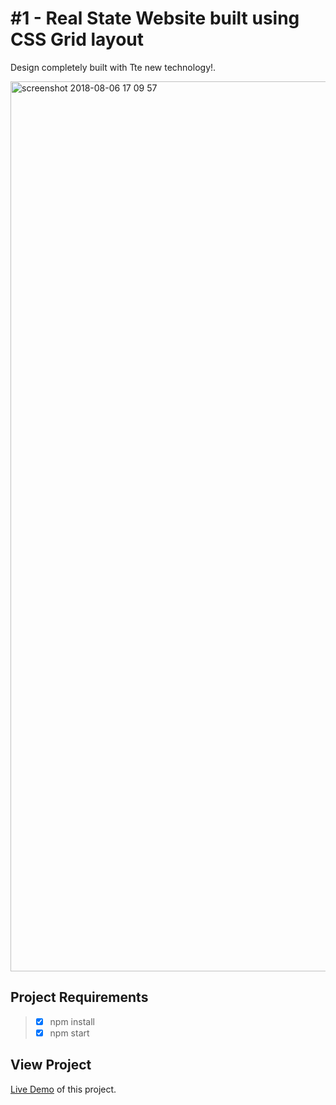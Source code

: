# \#1 - Real State Website built using CSS Grid layout
Design completely built with Tte new technology!.

<img width="1424" alt="screenshot 2018-08-06 17 09 57" src="https://user-images.githubusercontent.com/25851867/43743513-c96bb636-999b-11e8-8ad4-ad24c1bbeccc.png">

## Project Requirements

> * [x] npm install
> * [x] npm start

## View Project

[Live Demo](https://esteban-towerz.github.io/) of this project.
